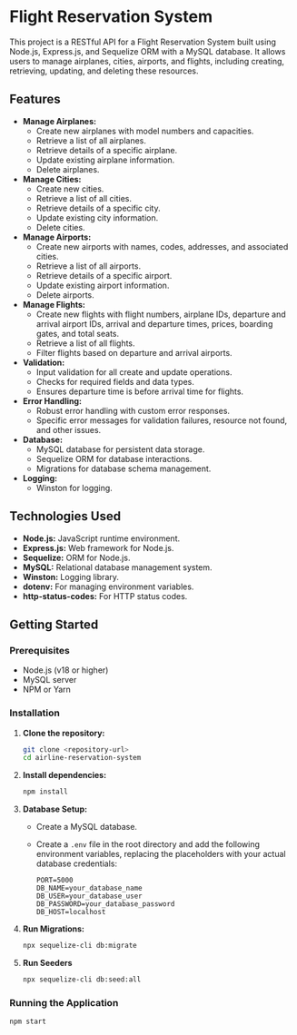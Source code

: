 # Flight Reservation System

This project is a RESTful API for a Flight Reservation System built using
Node.js, Express.js, and Sequelize ORM with a MySQL database. It allows users to
manage airplanes, cities, airports, and flights, including creating, retrieving,
updating, and deleting these resources.

## Features

- **Manage Airplanes:**
  - Create new airplanes with model numbers and capacities.
  - Retrieve a list of all airplanes.
  - Retrieve details of a specific airplane.
  - Update existing airplane information.
  - Delete airplanes.
- **Manage Cities:**
  - Create new cities.
  - Retrieve a list of all cities.
  - Retrieve details of a specific city.
  - Update existing city information.
  - Delete cities.
- **Manage Airports:**
  - Create new airports with names, codes, addresses, and associated cities.
  - Retrieve a list of all airports.
  - Retrieve details of a specific airport.
  - Update existing airport information.
  - Delete airports.
- **Manage Flights:**
  - Create new flights with flight numbers, airplane IDs, departure and arrival
    airport IDs, arrival and departure times, prices, boarding gates, and total
    seats.
  - Retrieve a list of all flights.
  - Filter flights based on departure and arrival airports.
- **Validation:**
  - Input validation for all create and update operations.
  - Checks for required fields and data types.
  - Ensures departure time is before arrival time for flights.
- **Error Handling:**
  - Robust error handling with custom error responses.
  - Specific error messages for validation failures, resource not found, and
    other issues.
- **Database:**
  - MySQL database for persistent data storage.
  - Sequelize ORM for database interactions.
  - Migrations for database schema management.
- **Logging:**
  - Winston for logging.

## Technologies Used

- **Node.js:** JavaScript runtime environment.
- **Express.js:** Web framework for Node.js.
- **Sequelize:** ORM for Node.js.
- **MySQL:** Relational database management system.
- **Winston:** Logging library.
- **dotenv:** For managing environment variables.
- **http-status-codes:** For HTTP status codes.

## Getting Started

### Prerequisites

- Node.js (v18 or higher)
- MySQL server
- NPM or Yarn

### Installation

1.  **Clone the repository:**

    ```bash
    git clone <repository-url>
    cd airline-reservation-system
    ```

2.  **Install dependencies:**

    ```bash
    npm install
    ```

3.  **Database Setup:**

    - Create a MySQL database.
    - Create a `.env` file in the root directory and add the following
      environment variables, replacing the placeholders with your actual
      database credentials:

      ```
      PORT=5000
      DB_NAME=your_database_name
      DB_USER=your_database_user
      DB_PASSWORD=your_database_password
      DB_HOST=localhost
      ```

4.  **Run Migrations:**

    ```bash
    npx sequelize-cli db:migrate
    ```

5.  **Run Seeders**
    ```bash
    npx sequelize-cli db:seed:all
    ```

### Running the Application

```bash
npm start
```
